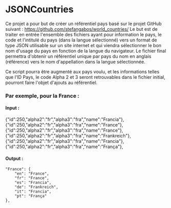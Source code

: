 # JSONCountries

Ce projet a pour but de créer un référentiel pays basé sur le projet GitHub suivant : https://github.com/stefangabos/world_countries/
Le but est de traiter en entrée l'ensemble des fichiers ayant pour information le pays, le code et l'intitulé du pays (dans la langue sélectionné) vers un format de type JSON utilisable sur un site internet et qui viendra sélectionner le bon nom d'usage du pays en fonction de la langue du navigateur. 
Le fichier final permettra d'obtenir un référentiel unique par pays du nom en anglais (référence) vers le nom d'appellation dans la langue sélectionnée.

Ce script pourra être augmenté aux pays voulu, et les informations telles que l'ID Pays, le code Alpha 2 et 3 seront retrouvables dans le fichier initial, pourront faire l'objet d'ajouts au référentiel.


### Par exemple, pour la France :

#### Input : 

{"id":250,"alpha2":"fr","alpha3":"fra","name":"Francia"},
{"id":250,"alpha2":"fr","alpha3":"fra","name":"France"},
{"id":250,"alpha2":"fr","alpha3":"fra","name":"France"},
{"id":250,"alpha2":"fr","alpha3":"fra","name":"Frankreich"},
{"id":250,"alpha2":"fr","alpha3":"fra","name":"Francia"},
{"id":250,"alpha2":"fr","alpha3":"fra","name":"França"},

#### Output : 

    "France": {
        "en": "France",
        "fr": "France",
        "es": "Francia",
        "de": "Frankreich",
        "it": "Francia",
        "pt": "França"
    },
